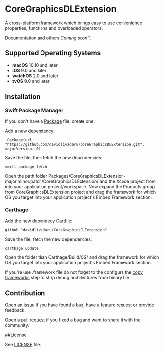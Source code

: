 # CoreGraphicsDLExtension

A cross-platform framework which brings easy to use convenience properties, functions and overloaded operators.

Documentation and others *Coming soon&trade;*.

## Supported Operating Systems

* **macOS** 10.10 and later
* **iOS** 9.0 and later
* **watchOS** 2.0 and later
* **tvOS** 9.0 and later

## Installation

### Swift Package Manager

If you don't have a [Package](https://swift.org/package-manager/#example-usage) file, create one.

Add a new dependency:

`
.Package(url: "https://github.com/davidlivadaru/CoreGraphicsDLExtension.git",
                 majorVersion: 0)
`

Save the file, then fetch the new dependencies:

`swift package fetch`

Open the path folder Packages/CoreGraphicsDLExtension-major.minor.patch/CoreGraphicsDLExtension/ and the Xcode project from into your application project/workspace. Now expand the Products group from CoreGraphicsDLExtension project and drag the framework for which OS you target into your application project's Embed Framework section.


### Carthage

Add the new dependecy [Cartfile](https://github.com/Carthage/Carthage/blob/master/Documentation/Artifacts.md#cartfile):

`
github "davidlivadaru/CoreGraphicsDLExtension"
`

Save the file, fetch the new dependencies:

`
carthage update
`

Open the folder than Carthage/Build/OS/ and drag the framework for which OS you target into your application project's Embed Framework section.

If you're use .framework file do not forget to the configure the [copy frameworks](https://github.com/Carthage/Carthage#if-youre-building-for-ios-tvos-or-watchos) step to strip debug architectures from binary file.

## Contribution

[Open an issue](https://github.com/davidlivadaru/CoreGraphicsDLExtension/issues/new) if you have found a bug, have a feature request or provide feedback.

[Open a pull request](https://github.com/davidlivadaru/CoreGraphicsDLExtension/compare) if you fixed a bug and want to share it with the community.

##License

See [LICENSE](LICENSE) file.